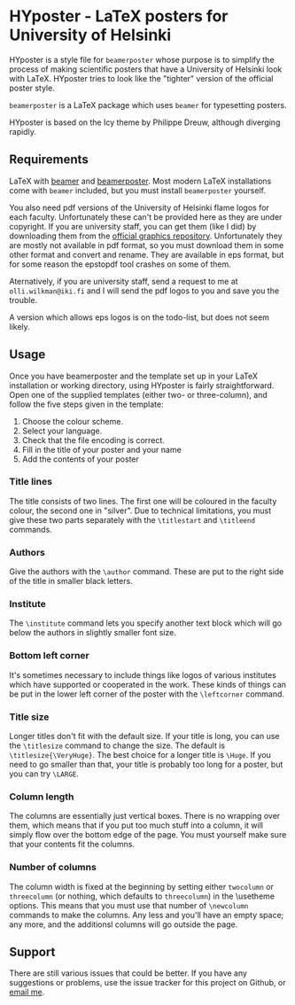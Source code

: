 # HYposter - LaTeX posters for University of Helsinki

HYposter is a style file for `beamerposter` whose purpose is to simplify the process
of making scientific posters that have a University of Helsinki look with LaTeX.
HYposter tries to look like the "tighter" version of the official poster style.

`beamerposter` is a LaTeX package which uses `beamer` for typesetting posters.

HYposter is based on the Icy theme by Philippe Dreuw, although diverging rapidly.


## Requirements

LaTeX with [beamer] and [beamerposter]. Most modern LaTeX installations come with
`beamer` included, but you must install `beamerposter` yourself.

You also need pdf versions of the University of Helsinki flame logos for each
faculty. Unfortunately these can't be provided here as they are under copyright.
If you are university staff, you can get them (like I did) by downloading them
from the [official graphics repository]. Unfortunately they are mostly not
available in pdf format, so you must download them in some other format and
convert and rename. They are available in eps format, but for some reason
the epstopdf tool crashes on some of them.

Aternatively, if you are university staff, send a request to me at
`olli.wilkman@iki.fi` and I will send the pdf logos to you and save you the trouble.

A version which allows eps logos is on the todo-list, but does not seem likely.

[beamer]: https://bitbucket.org/rivanvx/beamer/wiki/Home
[beamerposter]: http://www-i6.informatik.rwth-aachen.de/~dreuw/latexbeamerposter.php
[official graphics repository]: http://hy.logodomain.com/


## Usage

Once you have beamerposter and the template set up in your LaTeX installation or
working directory, using HYposter is fairly straightforward. Open one of the supplied
templates (either two- or three-column), and follow the five steps given in the template:

1. Choose the colour scheme.
2. Select your language.
3. Check that the file encoding is correct.
4. Fill in the title of your poster and your name
5. Add the contents of your poster

### Title lines

The title consists of two lines. The first one will be coloured in the faculty colour,
the second one in "silver". Due to technical limitations, you must give these two 
parts separately with the `\titlestart` and `\titleend` commands.

### Authors

Give the authors with the `\author` command. These are put to the right side of the title
in smaller black letters.

### Institute

The `\institute` command lets you specify another text block which will go below the
authors in slightly smaller font size.

### Bottom left corner

It's sometimes necessary to include things like logos of various institutes which have
supported or cooperated in the work. These kinds of things can be put in the lower
left corner of the poster with the `\leftcorner` command.

### Title size

Longer titles don't fit with the default size. If your title is long, you can use
the `\titlesize` command to change the size. The default is `\titlesize{\VeryHuge}`.
The best choice for a longer title is `\Huge`. If you need to go smaller than that,
your title is probably too long for a poster, but you can try `\LARGE`.

### Column length

The columns are essentially just vertical boxes. There is no wrapping over them,
which means that if you put too much stuff into a column, it will simply flow
over the bottom edge of the page. You must yourself make sure that your contents
fit the columns.

### Number of columns

The column width is fixed at the beginning by setting either `twocolumn` or `threecolumn`
(or nothing, which defaults to `threecolumn`) in the \usetheme options. This means that
you must use that number of `\newcolumn` commands to make the columns. Any less and you'll
have an empty space; any more, and the additionsl columns will go outside the page.


## Support

There are still various issues that could be better. If you have any suggestions or problems,
use the issue tracker for this project on Github, or [email me].

[email me]: mailto:olli.wilkman@iki.fi